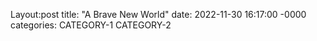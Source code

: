 Layout:post
title: "A Brave New World"
date: 2022-11-30 16:17:00 -0000
categories: CATEGORY-1 CATEGORY-2

